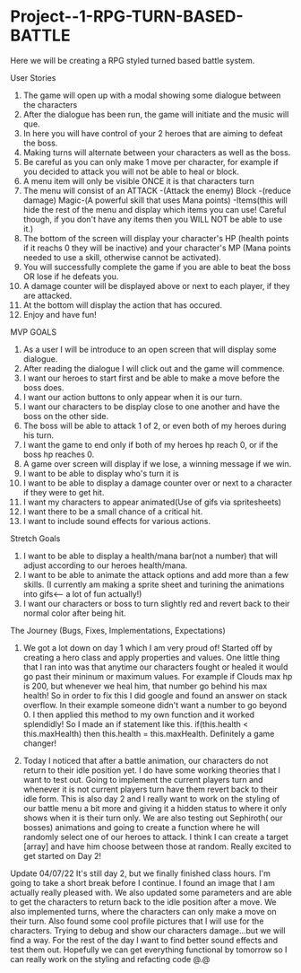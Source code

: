 # Project--1-RPG-TURN-BASED-BATTLE
Here we will be creating a RPG styled turned based battle system. 


User Stories
1. The game will open up with a modal showing some dialogue between the characters
2. After the dialogue has been run, the game will initiate and the music will que.
3. In here you will have control of your 2 heroes that are aiming to defeat the boss.
4. Making turns will alternate between your characters as well as the boss.
5. Be careful as you can only make 1 move per character, for example if you decided to attack
you will not be able to heal or block.
6. A menu item will only be visible ONCE it is that characters turn
7. The menu will consist of an ATTACK -(Attack the enemy) Block -(reduce damage) Magic-(A powerful skill that uses Mana points) -Items(this will hide the rest of the menu and display which items you can use! Careful though, if you don't have any items then you WILL NOT be able to use it.)
8. The bottom of the screen will display your character's HP (health points if it reachs 0 they will be inactive) and your character's MP (Mana points needed to use a skill, otherwise cannot be activated).
9. You will successfully complete the game if you are able to beat the boss OR lose if he defeats you.
10. A damage counter will be displayed above or next to each player, if they are attacked.
11. At the bottom will display the action that has occured.
12. Enjoy and have fun!

MVP GOALS
1. As a user I will be introduce to an open screen that will display some dialogue.
2. After reading the dialogue I will click out and the game will commence.
3. I want our heroes to start first and be able to make a move before the boss does.
4. I want our action buttons to only appear when it is our turn.
6. I want our characters to be display close to one another and have the boss on the other side.
5. The boss will be able to attack 1 of 2, or even both of my heroes during his turn.
6. I want the game to end only if both of my heroes hp reach 0, or if the boss hp reaches 0.
7. A game over screen will display if we lose, a winning message if we win.
8. I want to be able to display who's turn it is
9. I want to be able to display a damage counter over or next to a character if they were to get hit.
10. I want my characters to appear animated(Use of gifs via spritesheets)
11. I want there to be a small chance of a critical hit.
12. I want to include sound effects for various actions.

Stretch Goals
1. I want to be able to display a health/mana bar(not a number) that will adjust according to our heroes health/mana.
2. I want to be able to animate the attack options and add more than a few skills. (I currently am making a sprite sheet and turining the animations into gifs<-- a lot of fun actually!)
3. I want our characters or boss to turn slightly red and revert back to their normal color after being hit.




The Journey (Bugs, Fixes, Implementations, Expectations)
1. We got a lot down on day 1 which I am very proud of! Started off by creating a hero class and apply properties and values. One little thing that I ran into was that anytime our characters fought or healed it would go past their mininum or maximum values. For example if Clouds max hp is 200, but whenever we heal him, that number go behind his max health! So in order to fix this I did google and found an answer on stack overflow. In their example someone didn't want a number to go beyond 0. I then applied this method to my own function and it worked splendidly! So I made an if statement like this. if(this.health < this.maxHealth) then this.health = this.maxHealth. Definitely a game changer!

2. Today I noticed that after a battle animation, our characters do not return to their idle position yet. I do have some working theories that I want to test out. Going to implement the current players turn and whenever it is not current players turn have them revert back to their idle form. This is also day 2 and I really want to work on the styling of our battle menu a bit more and giving it a hidden status to where it only shows when it is their turn only. We are also testing out Sephiroth( our bosses) animations and going to create a function where he will randomly select one of our heroes to attack. I think I can create a target [array] and have him choose between those at random. Really excited to get started on Day 2!

Update 04/07/22
It's still day 2, but we finally finished class hours. I'm going to take a short break before I continue. I found an image that I am actually really pleased with. We also updated some parameters and are able to get the characters to return back to the idle position after a move. We also implemented turns, where the characters can only make a move on their turn. Also found some cool profile pictures that I will use for the characters. Trying to debug and show our characters damage...but we will find a way. For the rest of the day I want to find better sound effects and test them out. Hopefully we can get everything functional by tomorrow so I can really work on the styling and refacting code @.@